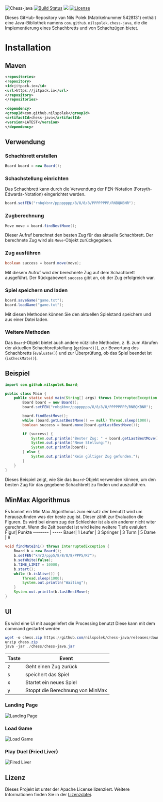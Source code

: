 ![Chess-java](https://github.com/nilspolek/chess-java/blob/master/Chess.jpeg?raw=true)
[![Build Status](https://drone.webnils.de/api/badges/nilspolek/chess-java/status.svg)](https://drone.webnils.de/nilspolek/chess-java) [![](https://jitpack.io/v/nilspolek/chess-java.svg)](https://jitpack.io/#nilspolek/chess-java) [![License](https://img.shields.io/badge/License-Apache_2.0-blue.svg)](https://opensource.org/licenses/Apache-2.0)  
  
Dieses GitHub-Repository van Nils Polek (Matrikelnummer 5428131) enthält eine Java-Bibliothek namens `com.github.nilspolek.chess-java`, die die Implementierung eines Schachbretts und von Schachzügen bietet.  
  
# Installation  
## Maven  
  
```xml  
<repositories>  
<repository>  
<id>jitpack.io</id>  
<url>https://jitpack.io</url>  
</repository>  
</repositories>  
  
<dependency>  
<groupId>com.github.nilspolek</groupId>  
<artifactId>chess-java</artifactId>  
<version>LATEST</version>  
</dependency>  
```  
  
## Verwendung  
  
### Schachbrett erstellen  
  
```java  
Board board = new Board();  
```  
  
### Schachstellung einrichten  
  
Das Schachbrett kann durch die Verwendung der FEN-Notation (Forsyth-Edwards-Notation) eingerichtet werden.  
  
```java  
board.setFEN("rnbqkbnr/pppppppp/8/8/8/8/PPPPPPPP/RNBQKBNR");  
```  
  
### Zugberechnung  
  
```java  
Move move = board.findBestMove();  
```  
  
Dieser Aufruf berechnet den besten Zug für das aktuelle Schachbrett. Der berechnete Zug wird als `Move`-Objekt zurückgegeben.  
  
### Zug ausführen  
  
```java  
boolean success = board.move(move);  
```  
  
Mit diesem Aufruf wird der berechnete Zug auf dem Schachbrett ausgeführt. Der Rückgabewert `success` gibt an, ob der Zug erfolgreich war.  
  
### Spiel speichern und laden  
  
```java  
board.saveGame("game.txt");  
board.loadGame("game.txt");  
```  
  
Mit diesen Methoden können Sie den aktuellen Spielstand speichern und aus einer Datei laden.  
  
### Weitere Methoden  
  
Das `Board`-Objekt bietet auch andere nützliche Methoden, z. B. zum Abrufen der aktuellen Schachbrettstellung (`getBoard()`), zur Bewertung des Schachbretts (`evaluate()`) und zur Überprüfung, ob das Spiel beendet ist (`isCheckMate()`).  
  
## Beispiel  
  
```java  
import com.github.nilspolek.Board;

public class Main {
    public static void main(String[] args) throws InterruptedException {
        Board board = new Board();
        board.setFEN("rnbqkbnr/pppppppp/8/8/8/8/PPPPPPPP/RNBQKBNR");

        board.findBestMove();
        while (board.getLastBestMove() == null) Thread.sleep(1000);
        boolean success = board.move(board.getLastBestMove());

        if (success) {
            System.out.println("Bester Zug: " + board.getLastBestMove());
            System.out.println("Neue Stellung:");
            System.out.println(board);
        } else {
            System.out.println("Kein gültiger Zug gefunden.");
        }
    }
} 
```  
  
Dieses Beispiel zeigt, wie Sie das `Board`-Objekt verwenden können, um den besten Zug für das gegebene Schachbrett zu finden und auszuführen.  

## MinMax Algorithmus
Es kommt ein Min Max Algorithmus zum einsatz der benutzt wird um herauszufinden was der beste zug ist.
Dieser zählt zur Evaluation die Figuren.
Es wird bei einem zug der Schlechter ist als ein anderer nicht witer gerechnet.
Wenn die Zeit beendet ist wird keine weitere Tiefe evaluiert
 Figur| Punkte
-------- | -----
Bauer| 1
Leufer | 3
Springer | 3
Turm | 5
Dame | 9
```java
void findMateIn1() throws InterruptedException {
    Board b = new Board();
    b.setFEN("k4r2/ppp5/8/8/8/8/PPP5/K7");
    b.setWhite(false);
    b.TIME_LIMIT = 10000;
    b.start();
    while (b.isAlive()) {
        Thread.sleep(1000);
        System.out.println("Waiting");
    }
    System.out.println(b.lastBestMove);
}
```

## UI
Es wird eine Ui mit ausgeliefert die Processing benutzt 
Diese kann mit dem command gestartet werden
``` PowerShell
wget -o chess.zip https://github.com/nilspolek/chess-java/releases/download/v1.1.9b/Schachprojekt.zip
unzip chess.zip
java -jar ./chess/chess-java.jar
```
 
Taste| Event
-------- | -----
z| Geht einen Zug zurück
s | speichert das Spiel
x | Startet ein neues Spiel
y | Stoppt die Berechnung von MinMax

### Landing Page
![Landing Page](https://github.com/nilspolek/chess-java/blob/d39d061ad0fbde08f363eb0d50a3475af352f98c/landingPage.png?raw=true)

### Load Game
![Load Game](https://github.com/nilspolek/chess-java/blob/d39d061ad0fbde08f363eb0d50a3475af352f98c/loadGame.png?raw=true)
### Play Duel (Fried Liver)
![Fired Liver](https://github.com/nilspolek/chess-java/blob/d39d061ad0fbde08f363eb0d50a3475af352f98c/friedLiver.png?raw=true)
 
  
## Lizenz  
  
Dieses Projekt ist unter der Apache License lizenziert. Weitere Informationen finden Sie in der [Lizenzdatei](LICENSE).
